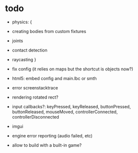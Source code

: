 # todo

* physics: {
 * creating bodies from custom fixtures
 * joints
 * contact detection
 * raycasting
}

* fix config (it relies on maps but the shortcut is objects now?)
* html5: embed config and main.lbc or smth
* error screenstacktrace

* rendering rotated rect?
* input callbacks?: keyPressed, keyReleased, buttonPressed, buttonReleased, mouseMoved, controllerConnected, controllerDisconnected
* imgui
* engine error reporting (audio failed, etc)

* allow to build with a built-in game?